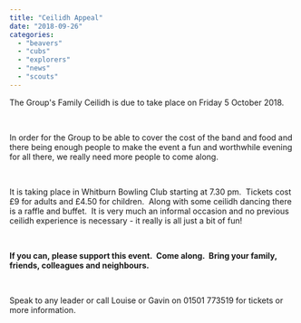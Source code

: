 ```yaml
---
title: "Ceilidh Appeal"
date: "2018-09-26"
categories: 
  - "beavers"
  - "cubs"
  - "explorers"
  - "news"
  - "scouts"
---
```


The Group's Family Ceilidh is due to take place on Friday 5 October 2018.

 

In order for the Group to be able to cover the cost of the band and food and there being enough people to make the event a fun and worthwhile evening for all there, we really need more people to come along.

 

It is taking place in Whitburn Bowling Club starting at 7.30 pm.  Tickets cost £9 for adults and £4.50 for children.  Along with some ceilidh dancing there is a raffle and buffet.  It is very much an informal occasion and no previous ceilidh experience is necessary - it really is all just a bit of fun!

 

**If you can, please support this event.  Come along.  Bring your family, friends, colleagues and neighbours.**

 

Speak to any leader or call Louise or Gavin on 01501 773519 for tickets or more information.

 